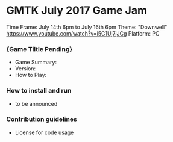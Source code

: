 # GMTK July 2017 Game Jam #

Time Frame: July 14th 6pm to July 16th 6pm
Theme: "Downwell" https://www.youtube.com/watch?v=i5C1Uj7jJCg
Platform: PC

### {Game Tiltle Pending} ###

* Game Summary:
* Version:
* How to Play:

### How to install and run ###

* to be announced

### Contribution guidelines ###

* License for code usage
